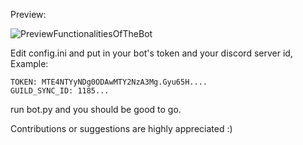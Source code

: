 Preview:

![PreviewFunctionalitiesOfTheBot](https://media0.giphy.com/media/v1.Y2lkPTc5MGI3NjExMTlmdmpqam9ud3dza3c4Zm90MTE1c3B0dHY0ZGgwcTQ1NDFzZXVqeCZlcD12MV9pbnRlcm5hbF9naWZfYnlfaWQmY3Q9Zw/si7JModpdXLTAMUHZG/giphy.gif)

Edit config.ini and put in your bot's token and your discord server id, Example:
```
TOKEN: MTE4NTYyNDg0ODAwMTY2NzA3Mg.Gyu65H....
GUILD_SYNC_ID: 1185...
```
run bot.py and you should be good to go.

Contributions or suggestions are highly appreciated :)
